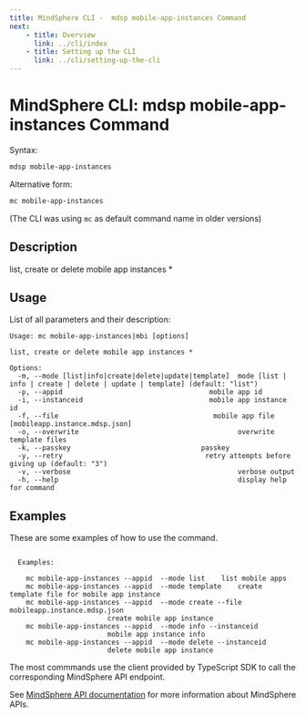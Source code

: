 ```yaml
---
title: MindSphere CLI -  mdsp mobile-app-instances Command
next:
    - title: Overview
      link: ../cli/index
    - title: Setting up the CLI
      link: ../cli/setting-up-the-cli
---
```



# MindSphere CLI: mdsp mobile-app-instances Command

Syntax:

```bash
mdsp mobile-app-instances
```

Alternative form:

```bash
mc mobile-app-instances
```

(The CLI was using `mc` as default command name in older versions)

## Description

list, create or delete mobile app instances *

## Usage

List of all parameters and their description:

```text
Usage: mc mobile-app-instances|mbi [options]

list, create or delete mobile app instances *

Options:
  -m, --mode [list|info|create|delete|update|template]  mode [list | info | create | delete | update | template] (default: "list")
  -p, --appid                                    mobile app id
  -i, --instanceid                               mobile app instance id
  -f, --file                                      mobile app file [mobileapp.instance.mdsp.json]
  -o, --overwrite                                       overwrite template files
  -k, --passkey                                passkey
  -y, --retry                                   retry attempts before giving up (default: "3")
  -v, --verbose                                         verbose output
  -h, --help                                            display help for command

```

## Examples

These are some examples of how to use the command. 

```text

  Examples:

    mc mobile-app-instances --appid  --mode list 	list mobile apps
    mc mobile-app-instances --appid  --mode template 	create template file for mobile app instance
    mc mobile-app-instances --appid  --mode create --file mobileapp.instance.mdsp.json 
						create mobile app instance
    mc mobile-app-instances --appid  --mode info --instanceid 
						mobile app instance info
    mc mobile-app-instances --appid  --mode delete --instanceid 
						delete mobile app instance

```

The most commmands use the client provided by TypeScript SDK to call the corresponding MindSphere API endpoint.

See [MindSphere API documentation](https://documentation.mindsphere.io/MindSphere/apis/index.html) for more information about MindSphere APIs.